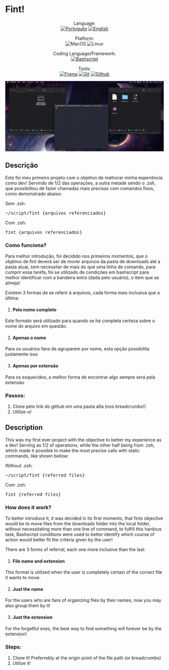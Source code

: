 # Fint!

<p align="center">
<span>Language:</span><br>
  <a href="#descrição"><img alt="Português" src="https://img.shields.io/badge/Português-PTBR-blue?style=for-the-badge"></a>
  <a href="#description"><img alt="English" src="https://img.shields.io/badge/English-EN-blue?style=for-the-badge"></a>
</p>

<p align="center">
<span>Platform:</span><br>
  <img alt="MacOS" src="https://img.shields.io/badge/macos-F55754?style=for-the-badge">
  <img alt="Linux" src="https://img.shields.io/badge/linux-000000?style=for-the-badge">
</p>

<p align="center">
<span>Coding Language/Framework:</span><br>
  <a target="_blank" href="https://linuxconfig.org/bash-scripting-tutorial-for-beginners"><img alt="Bashscript" src="https://img.shields.io/badge/Bashscript-2A3034?style=for-the-badge"></a>
</p>

<p align="center">
<span>Tools:</span><br>
  <a target="_blank" href="https://www.figma.com/"><img alt="Figma" src="https://img.shields.io/badge/Figma-E7796B?style=for-the-badge"></a>
  <a target="_blank" href="https://git-scm.com/"><img alt="Git" src="https://img.shields.io/badge/Git-C9543E?style=for-the-badge"></a>
  <a target="_blank" href="https://github.com/"><img alt="Github" src="https://img.shields.io/badge/Github-000000?style=for-the-badge"></a>
</p>

<p>
  <img src="./github/fint.jpg" />
</p>

## Descrição

Este foi meu primeiro projeto com o objetivo de melhorar minha experiência como dev! Servindo de 1/2 das operações, a outra metade sendo o .zsh, que possibilitou de fazer chamadas mais precisas com comandos fixos, como demonstrado abaixo:

Sem .zsh:
  <pre>~/script/fint {arquivos referenciados}</pre>

Com .zsh:
  <pre>fint {arquivos referenciados}</pre>

### Como funciona?

Para melhor introdução, foi decidido nos primeiros momentos, que o objetivo de fint deverá ser de mover arquivos da pasta de downloads até a pasta atual, sem necessitar de mais do que uma linha de comando, para cumprir essa tarefa, foi se utilizado de condições em bashscript para melhor identificar com a bandeira extra (dada pelo usuário), o item que se almeja!

Existem 3 formas de se referir à arquivos, cada forma mais inclusiva que a última:

1. #### Pelo nome completo
  Este formato será utilizado para quando se há completa certeza sobre o nome do arquivo em questão.

2. #### Apenas o nome
  Para os usuários fans de agruparem por nome, esta opção possibilita justamente isso

3. #### Apenas por extensão
  Para os esquecidos, a melhor forma de encontrar algo sempre será pela extensão

### Passos:
  1. Clone pelo link do github em uma pasta alta (nos breadcrumbs!)
  2. Utilize-o!

## Description

This was my first ever project with the objective to better my experience as a dev! Serving as 1/2 of operations, while the other half being from .zsh, which made it possible to make the most precise calls with static commands, like shown bellow:

Without .zsh:
  <pre>~/script/fint {referred files}</pre>

Com .zsh:
  <pre>fint {referred files}</pre>

### How does it work?

To better introduce it, it was decided in its first moments, that fints objective would be to move files from the downloads folder into the local folder, without necessitating more than one line of command, to fulfill this hardous task, Bashscript conditions were used to better identify which course of action would better fit the criteria given by the user!

There are 3 forms of referral, each one more inclusive than the last:

1. #### File name and extension
  This format is utilized when the user is completely certain of the correct file it wants to move.

2. #### Just the name
  For the users who are fans of organizing files by their names, now you may also group them by it!

3. #### Just the extension
  For the forgetful ones, the best way to find something will forever be by the extension!

### Steps:
  1. Clone it! Preferrebly at the origin point of the file path (or breadcrumbs)
  2. Utilize it!